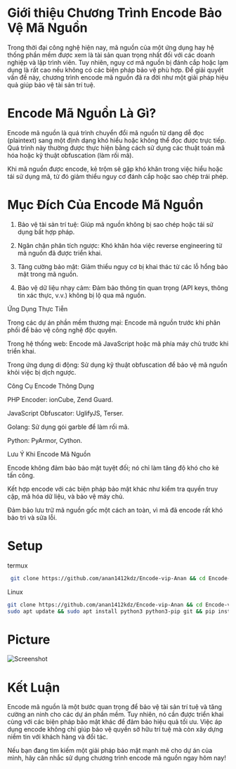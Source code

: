 # Giới thiệu Chương Trình Encode Bảo Vệ Mã Nguồn

Trong thời đại công nghệ hiện nay, mã nguồn của một ứng dụng hay hệ thống phần mềm được xem là tài sản quan trọng nhất đối với các doanh nghiệp và lập trình viên. Tuy nhiên, nguy cơ mã nguồn bị đánh cắp hoặc lạm dụng là rất cao nếu không có các biện pháp bảo vệ phù hợp. Để giải quyết vấn đề này, chương trình encode mã nguồn đã ra đời như một giải pháp hiệu quả giúp bảo vệ tài sản trí tuệ.

# Encode Mã Nguồn Là Gì?

Encode mã nguồn là quá trình chuyển đổi mã nguồn từ dạng dễ đọc (plaintext) sang một định dạng khó hiểu hoặc không thể đọc được trực tiếp. Quá trình này thường được thực hiện bằng cách sử dụng các thuật toán mã hóa hoặc kỹ thuật obfuscation (làm rối mã).

Khi mã nguồn được encode, kẻ trộm sẽ gặp khó khăn trong việc hiểu hoặc tái sử dụng mã, từ đó giảm thiểu nguy cơ đánh cắp hoặc sao chép trái phép.

# Mục Đích Của Encode Mã Nguồn

1. Bảo vệ tài sản trí tuệ: Giúp mã nguồn không bị sao chép hoặc tái sử dụng bất hợp pháp.


2. Ngăn chặn phân tích ngược: Khó khăn hóa việc reverse engineering từ mã nguồn đã được triển khai.


3. Tăng cường bảo mật: Giảm thiểu nguy cơ bị khai thác từ các lỗ hổng bảo mật trong mã nguồn.


4. Bảo vệ dữ liệu nhạy cảm: Đảm bảo thông tin quan trọng (API keys, thông tin xác thực, v.v.) không bị lộ qua mã nguồn.



Ứng Dụng Thực Tiễn

Trong các dự án phần mềm thương mại: Encode mã nguồn trước khi phân phối để bảo vệ công nghệ độc quyền.

Trong hệ thống web: Encode mã JavaScript hoặc mã phía máy chủ trước khi triển khai.

Trong ứng dụng di động: Sử dụng kỹ thuật obfuscation để bảo vệ mã nguồn khỏi việc bị dịch ngược.


Công Cụ Encode Thông Dụng

PHP Encoder: ionCube, Zend Guard.

JavaScript Obfuscator: UglifyJS, Terser.

Golang: Sử dụng gói garble để làm rối mã.

Python: PyArmor, Cython.


Lưu Ý Khi Encode Mã Nguồn

Encode không đảm bảo bảo mật tuyệt đối; nó chỉ làm tăng độ khó cho kẻ tấn công.

Kết hợp encode với các biện pháp bảo mật khác như kiểm tra quyền truy cập, mã hóa dữ liệu, và bảo vệ máy chủ.

Đảm bảo lưu trữ mã nguồn gốc một cách an toàn, vì mã đã encode rất khó bảo trì và sửa lỗi.
# Setup 
termux
 ```bash
  git clone https://github.com/anan1412kdz/Encode-vip-Anan && cd Encode-vip-Anan && pkg update && pkg install python git && pip install requests pystyle rich && pkg install unzip && unzip encodev2.zip && cd encodev2 && python Main.py
```
Linux
```bash
git clone https://github.com/anan1412kdz/Encode-vip-Anan && cd Encode-vip-Anan &&
sudo apt update && sudo apt install python3 python3-pip git && pip install requests pystyle rich &&  && cd encodev2 && python Main.py
```
# Picture
![Screenshot](https://github.com/anan1412kdz/Pic/blob/main/hinhanh.jpg?raw=true)
# Kết Luận

Encode mã nguồn là một bước quan trọng để bảo vệ tài sản trí tuệ và tăng cường an ninh cho các dự án phần mềm. Tuy nhiên, nó cần được triển khai cùng với các biện pháp bảo mật khác để đảm bảo hiệu quả tối ưu. Việc áp dụng encode không chỉ giúp bảo vệ quyền sở hữu trí tuệ mà còn xây dựng niềm tin với khách hàng và đối tác.

Nếu bạn đang tìm kiếm một giải pháp bảo mật mạnh mẽ cho dự án của mình, hãy cân nhắc sử dụng chương trình encode mã nguồn ngay hôm nay!

